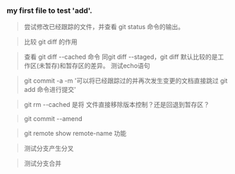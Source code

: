 ### my first file to test 'add'.

> 尝试修改已经跟踪的文件，并查看 git status 命令的输出。

> 比较 git diff 的作用

> 查看 git diff --cached 命令 同git diff --staged，git diff 默认比较的是工作区(未暂存)和暂存区的差异。
> 测试echo语句

> git commit -a -m '可以将已经跟踪过的并再次发生变更的文档直接跳过 git add 命令进行提交'

> git rm --cached 是将 文件直接移除版本控制？还是回退到暂存区？

> git commit --amend

> git remote show remote-name 功能

> 测试分支产生分叉

> 测试分支合并
